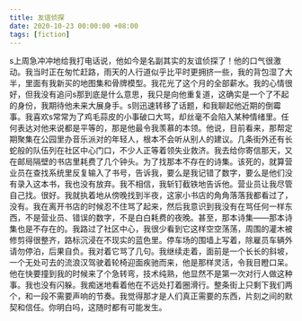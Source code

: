 ```yaml
---
title: 友谊侦探
date: 2020-10-23 00:00:00 +08:00
tags: [fiction]
---
```


s上周急冲冲地给我打电话说，他如今是名副其实的友谊侦探了！他的口气很激动。我当时正在匆忙赶路，雨天的人行道似乎比平时更拥挤一些，我的背包湿了大半，里面有我新买的地图集和骨牌模型。我花光了这个月的全部薪水。我的心情很好，但我没有追问s那到底是什么意思，我只是向他重复道，这确实是一个了不起的身份，我期待他未来大展身手。s则迅速转移了话题，和我聊起他近期的倒霉事。我喜欢s常常为了鸡毛蒜皮的小事破口大骂，却丝毫不会陷入某种情绪里。任何表达对他来说都是平等的，那是他最令我羡慕的本领。他说，目前看来，那帮定期聚集在公园里办音乐派对的年轻人，根本不会听从别人的建议。几条街外还有长蛇般的队伍列在社区中心门口，不少人正等着领失业救济。我去给你寄信那天，又在邮局隔壁的书店里耗费了几个钟头。为了找那本不存在的诗集。该死的，就算营业员在查找系统里反复输入了书号，告诉我，要么是我记错了数字，要么是他们没有录入这本书，我也没有放弃。我不相信，我斩钉截铁地告诉他。营业员让我尽管自己找。很好。我就执着地从傍晚找到半夜，这家小书店的角角落落我都看过了，没有。我在离开书店的时候忍不住骂了起来，然后我意识到我没有在骂任何一样东西，不是营业员、错误的数字，不是白白耗费的夜晚。甚至，那本诗集——那本诗集也是不存在的。我路过了社区中心，我很少看到它这样空空荡荡，周围的灌木被修剪得很整齐，路标沉浸在不现实的蓝色里。停车场的围墙上写着，除雇员车辆外请勿停泊，后果自负。我对着它骂了几句。我继续走着，面前是一个长长的斜坡，一个无处可去的流浪汉驾驶着轮椅迎面疾驰而来，他是那样灵活，令我目瞪口呆。他在快要撞到我的时候来了个急转弯，技术纯熟，他显然不是第一次对行人做这种事。我也没有闪躲。我痴迷地看着他在不远处打着圈滑行。整条街上只剩下我们两个，和一段不需要声响的节奏。我觉得那才是人们真正需要的东西，片刻之间的默契和信任。你明白吗，这随时都有可能发生。
